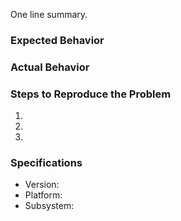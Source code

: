 One line summary.

### Expected Behavior


### Actual Behavior


### Steps to Reproduce the Problem

  1.
  2.
  3.

### Specifications

  - Version:
  - Platform:
  - Subsystem:
